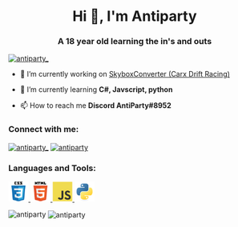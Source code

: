 <h1 align="center">Hi 👋, I'm Antiparty</h1>
<h3 align="center">A 18 year old learning the in's and outs</h3>

<p align="left"> <a href="https://twitter.com/antiparty_" target="blank"><img src="https://img.shields.io/twitter/follow/antiparty_?logo=twitter&style=for-the-badge" alt="antiparty_" /></a> </p>

- 🔭 I’m currently working on [SkyboxConverter (Carx Drift Racing)](https://github.com/AntiParty/SkyboxConverter-)

- 🌱 I’m currently learning **C#, Javscript, python**

- 📫 How to reach me **Discord AntiParty#8952**

<h3 align="left">Connect with me:</h3>
<p align="left">
<a href="https://twitter.com/antiparty_" target="blank"><img align="center" src="https://raw.githubusercontent.com/rahuldkjain/github-profile-readme-generator/master/src/images/icons/Social/twitter.svg" alt="antiparty_" height="30" width="40" /></a>
<a href="https://www.youtube.com/c/antiparty" target="blank"><img align="center" src="https://raw.githubusercontent.com/rahuldkjain/github-profile-readme-generator/master/src/images/icons/Social/youtube.svg" alt="antiparty" height="30" width="40" /></a>
</p>

<h3 align="left">Languages and Tools:</h3>
<p align="left"> <a href="https://www.w3schools.com/css/" target="_blank" rel="noreferrer"> <img src="https://raw.githubusercontent.com/devicons/devicon/master/icons/css3/css3-original-wordmark.svg" alt="css3" width="40" height="40"/> </a> <a href="https://www.w3.org/html/" target="_blank" rel="noreferrer"> <img src="https://raw.githubusercontent.com/devicons/devicon/master/icons/html5/html5-original-wordmark.svg" alt="html5" width="40" height="40"/> </a> <a href="https://developer.mozilla.org/en-US/docs/Web/JavaScript" target="_blank" rel="noreferrer"> <img src="https://raw.githubusercontent.com/devicons/devicon/master/icons/javascript/javascript-original.svg" alt="javascript" width="40" height="40"/> </a> <a href="https://www.python.org" target="_blank" rel="noreferrer"> <img src="https://raw.githubusercontent.com/devicons/devicon/master/icons/python/python-original.svg" alt="python" width="40" height="40"/> </a> </p>

<p><img align="left" src="https://github-readme-stats.vercel.app/api/top-langs?username=antiparty&show_icons=true&locale=en&layout=compact" alt="antiparty" /></p>

<p>&nbsp;<img align="center" src="https://github-readme-stats.vercel.app/api?username=antiparty&show_icons=true&locale=en" alt="antiparty" /></p>
